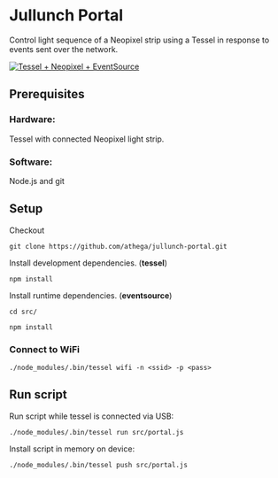 # Jullunch Portal

Control light sequence of a Neopixel strip using a Tessel in response to events sent over the network.

[![Tessel + Neopixel + EventSource](https://img.youtube.com/vi/NPh-ysGa16k/maxresdefault.jpg)](https://www.youtube.com/watch?v=NPh-ysGa16k)


## Prerequisites

### Hardware:

Tessel with connected Neopixel light strip.

### Software:

Node.js and git


## Setup

Checkout

`git clone https://github.com/athega/jullunch-portal.git`

Install development dependencies. (**tessel**)

`npm install`

Install runtime dependencies. (**eventsource**)

`cd src/`

`npm install`


### Connect to WiFi

`./node_modules/.bin/tessel wifi -n <ssid> -p <pass>`


## Run script

Run script while tessel is connected via USB:

`./node_modules/.bin/tessel run src/portal.js`

Install script in memory on device:

`./node_modules/.bin/tessel push src/portal.js`
